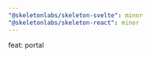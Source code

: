 ```yaml
---
"@skeletonlabs/skeleton-svelte": minor
"@skeletonlabs/skeleton-react": minor
---
```


feat: portal
  